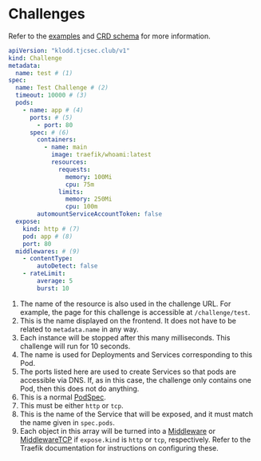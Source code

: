 # Challenges

Refer to the [examples](../examples/challenges.md) and [CRD schema](https://raw.githubusercontent.com/TJCSec/klodd/master/manifests/klodd-crd.yaml) for more information.

```yaml
apiVersion: "klodd.tjcsec.club/v1"
kind: Challenge
metadata:
  name: test # (1)
spec:
  name: Test Challenge # (2)
  timeout: 10000 # (3)
  pods:
    - name: app # (4)
      ports: # (5)
        - port: 80
      spec: # (6)
        containers:
          - name: main
            image: traefik/whoami:latest
            resources:
              requests:
                memory: 100Mi
                cpu: 75m
              limits:
                memory: 250Mi
                cpu: 100m
        automountServiceAccountToken: false
  expose:
    kind: http # (7)
    pod: app # (8)
    port: 80
  middlewares: # (9)
    - contentType:
        autoDetect: false
    - rateLimit:
        average: 5
        burst: 10
```

1. The name of the resource is also used in the challenge URL. For example, the page for this challenge is accessible at `/challenge/test`.
2. This is the name displayed on the frontend. It does not have to be related to `metadata.name` in any way.
3. Each instance will be stopped after this many milliseconds. This challenge will run for 10 seconds.
4. The name is used for Deployments and Services corresponding to this Pod.
5. The ports listed here are used to create Services so that pods are accessible via DNS. If, as in this case, the challenge only contains one Pod, then this does not do anything.
6. This is a normal [PodSpec](https://kubernetes.io/docs/reference/generated/kubernetes-api/v1.24/#podspec-v1-core).
7. This must be either `http` or `tcp`.
8. This is the name of the Service that will be exposed, and it must match the name given in `spec.pods`.
9. Each object in this array will be turned into a [Middleware](https://doc.traefik.io/traefik/routing/providers/kubernetes-crd/#kind-middleware) or [MiddlewareTCP](https://doc.traefik.io/traefik/routing/providers/kubernetes-crd/#kind-middlewaretcp) if `expose.kind` is `http` or `tcp`, respectively. Refer to the Traefik documentation for instructions on configuring these.
